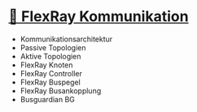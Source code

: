 # [📡 FlexRay Kommunikation](./02_Kommunikation/README.md)

- Kommunikationsarchitektur
- Passive Topologien
- Aktive Topologien
- FlexRay Knoten
- FlexRay Controller
- FlexRay Buspegel
- FlexRay Busankopplung
- Busguardian BG

